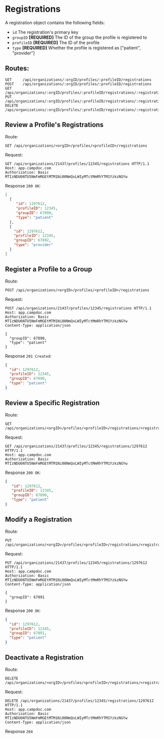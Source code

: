 # Registrations

A registration object contains the following fields:

- `id` The registration's primary key
- `groupID` **[REQUIRED]** The ID of the group the profile is registered to
- `profileID` **[REQUIRED]** The ID of the profile
- `type` **[REQUIRED]** Whether the profile is registered as ["patient", "provider"]

## Routes:

```
GET     /api/organizations/:orgID/profiles/:profileID/registrations
POST    /api/organizations/:orgID/profiles/:profileID/registrations
GET     /api/organizations/:orgID/profiles/:profileID/registrations/:registrationID
PUT     /api/organizations/:orgID/profiles/:profileID/registrations/:registrationID
DELETE  /api/organizations/:orgID/profiles/:profileID/registrations/:registrationID
```

## Review a Profile's Registrations

Route:

```
GET /api/organizations/<orgID>/profiles/<profileID>/registrations
```

Request:

```
GET /api/organizations/21437/profiles/12345/registrations HTTP/1.1
Host: app.campdoc.com
Authorization: Basic MTIzNDU6NTU5NmFmMGEtMTM1Ni00NmQxLWIyMTctMmRhYTM1YzkzNGYw
```

Response `200 OK`:

```json
[
  {
     "id": 1297612,
     "profileID": 12345,
     "groupID": 67890,
     "type": "patient"
  },
  {
    "id": 1297612,
    "profileID": 12345,
    "groupID": 67892,
    "type": "provider"
  }
]
```

## Register a Profile to a Group

Route:

```
POST /api/organizations/<orgID>/profiles/<profileID>/registrations
```

Request:

```
POST /api/organizations/21437/profiles/12345/registrations HTTP/1.1
Host: app.campdoc.com
Authorization: Basic MTIzNDU6NTU5NmFmMGEtMTM1Ni00NmQxLWIyMTctMmRhYTM1YzkzNGYw
Content-Type: application/json

{
  "groupID": 67890,
  "type": "patient"
}
```

Response `201 Created`:

```json
{
  "id": 1297612,
  "profileID": 12345,
  "groupID": 67890,
  "type": "patient"
}
```

## Review a Specific Registration

Route:

```
GET /api/organizations/<orgID>/profiles/<profileID>/registrations/<registrationID>
```

Request:

```
GET /api/organizations/21437/profiles/12345/registrations/1297612 HTTP/1.1
Host: app.campdoc.com
Authorization: Basic MTIzNDU6NTU5NmFmMGEtMTM1Ni00NmQxLWIyMTctMmRhYTM1YzkzNGYw
```

Response `200 OK`:

```json
{
   "id": 1297612,
   "profileID": 12345,
   "groupID": 67890,
   "type": "patient"
}
```

## Modify a Registration

Route:

```
PUT /api/organizations/<orgID>/profiles/<profileID>/registrations/<registrationID>
```

Request:

```
PUT /api/organizations/21437/profiles/12345/registrations/1297612 HTTP/1.1
Host: app.campdoc.com
Authorization: Basic MTIzNDU6NTU5NmFmMGEtMTM1Ni00NmQxLWIyMTctMmRhYTM1YzkzNGYw
Content-Type: application/json

{
  "groupID": 67891
}
```

Response `200 OK`:

```json
{
  "id": 1297612,
  "profileID": 12345,
  "groupID": 67891,
  "type": "patient"
}
```

## Deactivate a Registration

Route:

```
DELETE /api/organizations/<orgID>/profiles/<profileID>/registrations/<registrationID>
```

Request:

```
DELETE /api/organizations/21437/profiles/12345/registrations/1297612 HTTP/1.1
Host: app.campdoc.com
Authorization: Basic MTIzNDU6NTU5NmFmMGEtMTM1Ni00NmQxLWIyMTctMmRhYTM1YzkzNGYw
Content-Type: application/json
```

Response `204`

